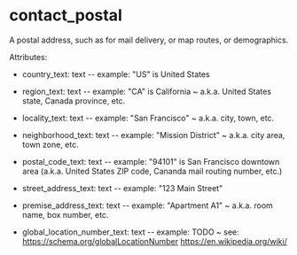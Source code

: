 # contact_postal

A postal address, such as for mail delivery, or map routes, or demographics.

Attributes:

* country_text: text -- example: "US" is United States

* region_text: text -- example: "CA" is California ~ a.k.a. United States state, Canada province, etc.

* locality_text: text -- example: "San Francisco" ~ a.k.a. city, town, etc.

* neighborhood_text: text -- example: "Mission District" ~ a.k.a. city area, town zone, etc.

* postal_code_text: text -- example: "94101" is San Francisco downtown area (a.k.a. United States ZIP code, Cananda mail  routing number, etc.)

* street_address_text: text -- example: "123 Main Street"

* premise_address_text: text -- example: "Apartment A1" ~ a.k.a. room name, box number, etc.

* global_location_number_text: text -- example: TODO ~ see: https://schema.org/globalLocationNumber https://en.wikipedia.org/wiki/

